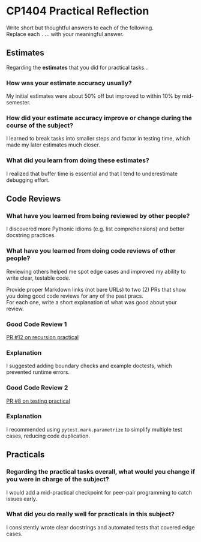 # CP1404 Practical Reflection

Write short but thoughtful answers to each of the following.  
Replace each `...` with your meaningful answer.

## Estimates

Regarding the **estimates** that you did for practical tasks...

### How was your estimate accuracy usually?

My initial estimates were about 50% off but improved to within 10% by mid-semester.

### How did your estimate accuracy improve or change during the course of the subject?

I learned to break tasks into smaller steps and factor in testing time, which made my later estimates much closer.

### What did you learn from doing these estimates?

I realized that buffer time is essential and that I tend to underestimate debugging effort.

## Code Reviews

### What have you learned from being reviewed by other people?

I discovered more Pythonic idioms (e.g. list comprehensions) and better docstring practices.

### What have you learned from doing code reviews of other people?

Reviewing others helped me spot edge cases and improved my ability to write clear, testable code.

Provide proper Markdown links (not bare URLs) to two (2) PRs that show you doing good code reviews for any of the past
pracs.  
For each one, write a short explanation of what was good about your review.

### Good Code Review 1

[PR #12 on recursion practical](https://github.com/yourrepo/recursion/pull/12)

### Explanation

I suggested adding boundary checks and example doctests, which prevented runtime errors.

### Good Code Review 2

[PR #8 on testing practical](https://github.com/yourrepo/testing/pull/8)


### Explanation

I recommended using `pytest.mark.parametrize` to simplify multiple test cases, reducing code duplication.

## Practicals

### Regarding the **practical tasks** overall, what would you change if you were in charge of the subject?

I would add a mid-practical checkpoint for peer-pair programming to catch issues early.

### What did you do really well for practicals in this subject?

I consistently wrote clear docstrings and automated tests that covered edge cases.
